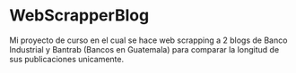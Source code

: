 # WebScrapperBlog
Mi proyecto de curso en el cual se hace web scrapping a 2 blogs de Banco Industrial y Bantrab (Bancos en Guatemala) para comparar la longitud de sus publicaciones unicamente.

